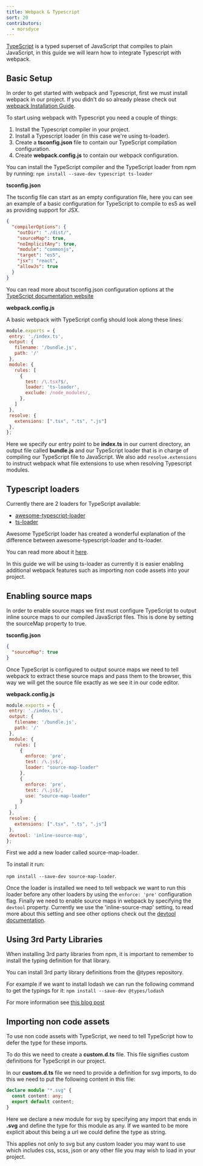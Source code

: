 ```yaml
---
title: Webpack & Typescript
sort: 20
contributors:
  - morsdyce
---
```


[TypeScript](https://www.typescriptlang.org) is a typed superset of JavaScript that compiles to plain JavaScript, in this guide we will learn how to integrate Typescript with webpack.

## Basic Setup

In order to get started with webpack and Typescript, first we must install webpack in our project.
If you didn't do so already please check out [webpack Installation Guide](https://webpack.js.org/guides/installation/).

To start using webpack with Typescript you need a couple of things:
1. Install the Typescript compiler in your project.
2. Install a Typescript loader (in this case we're using ts-loader).
3. Create a __tsconfig.json__ file to contain our TypeScript compilation configuration.
3. Create __webpack.config.js__ to contain our webpack configuration.

You can install the TypeScript compiler and the TypeScript loader from npm by running:
 `npm install --save-dev typescript ts-loader`
 
__tsconfig.json__ 

The tsconfig file can start as an empty configuration file, here you can see an example of a basic configuration for TypeScript to compile to es5 as well as providing support for JSX.

```json
{
  "compilerOptions": {
    "outDir": "./dist/",
    "sourceMap": true,
    "noImplicitAny": true,
    "module": "commonjs",
    "target": "es5",
    "jsx": "react",
    "allowJs": true
  }
}
```

You can read more about tsconfig.json configuration options at the [TypeScript documentation website](https://www.typescriptlang.org/docs/handbook/tsconfig-json.html)

__webpack.config.js__

A basic webpack with TypeScript config should look along these lines:
```js
module.exports = {
 entry: './index.ts',
 output: {
   filename: '/bundle.js',
   path: '/'
 },
 module: {
   rules: [
     {
       test: /\.tsx?$/,
       loader: 'ts-loader',
       exclude: /node_modules/,
     },
   ]
 }, 
 resolve: {
   extensions: [".tsx", ".ts", ".js"]
 },
};
```
 
Here we specify our entry point to be __index.ts__ in our current directory, 
an output file called __bundle.js__ 
and our TypeScript loader that is in charge of compiling our TypeScript file to JavaScript. We also add `resolve.extensions` to instruct webpack what file extensions to use when resolving Typescript modules.

## Typescript loaders

Currently there are 2 loaders for TypeScript available:
* [awesome-typescript-loader](https://github.com/s-panferov/awesome-typescript-loader)
* [ts-loader](https://github.com/TypeStrong/ts-loader)

Awesome TypeScript loader has created a wonderful explanation of the 
difference between awesome-typescript-loader and ts-loader. 

You can read more about it [here](https://github.com/s-panferov/awesome-typescript-loader#differences-between-ts-loader).

In this guide we will be using ts-loader as currently it is easier enabling additional webpack features such as importing non code assets into your project.

## Enabling source maps

In order to enable source maps we first must configure TypeScript to output inline source maps to our compiled JavaScript files.
This is done by setting the sourceMap property to true.
 
__tsconfig.json__
```json
{
  "sourceMap": true
}
```

Once TypeScript is configured to output source maps we need to tell webpack 
to extract these source maps and pass them to the browser, this way we will get the source file
exactly as we see it in our code editor.

__webpack.config.js__
```js
module.exports = {
 entry: './index.ts',
 output: {
   filename: '/bundle.js',
   path: '/'
 },
 module: {
   rules: [
     {
       enforce: 'pre',
       test: /\.js$/,
       loader: "source-map-loader"
     },
     {
       enforce: 'pre',
       test: /\.js$/,
       use: "source-map-loader"
     }
   ]
 },
 resolve: {
   extensions: [".tsx", ".ts", ".js"]
 },
 devtool: 'inline-source-map',
};
```
 
First we add a new loader called source-map-loader. 

To install it run: 

`npm install --save-dev source-map-loader`.

Once the loader is installed we need to tell webpack we want to run this loader before any other loaders by using the `enforce: 'pre'` configuration flag.
Finally we need to enable source maps in webpack by specifying the `devtool` property.
Currently we use the 'inline-source-map' setting, to read more about this setting and see other options check out the [devtool documentation](https://webpack.js.org/configuration/devtool/).

 
 
 

## Using 3rd Party Libraries

When installing 3rd party libraries from npm, it is important to remember
to install the typing definition for that library.

You can install 3rd party library definitions from the @types repository.

For example if we want to install lodash we can run the following command to get the typings for it:
`npm install --save-dev @types/lodash`

For more information see [this blog post](https://blogs.msdn.microsoft.com/typescript/2016/06/15/the-future-of-declaration-files/)

## Importing non code assets

To use non code assets with TypeScript, we need to tell TypeScript how to defer the type for these imports.

To do this we need to create a __custom.d.ts__ file.
This file signifies custom definitions for TypeScript in our project.

In our __custom.d.ts__ file we need to provide a definition for svg imports, to do this we need to put the following content in this file:

```typescript
declare module "*.svg" {
  const content: any;
  export default content;
}
```

Here we declare a new module for svg by specifying any import that ends in __.svg__ and define the type for this module as any.
If we wanted to be more explicit about this being a url we could define the type as string.

This applies not only to svg but any custom loader you may want to use which includes css, scss, json or any other file you may wish to load in your project.
 
